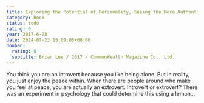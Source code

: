 ```yaml
---
title: Exploring the Potential of Personality, Seeing the More Authentic Self
category: book
status: todo
rating: 0
year: 2017-6-28
date: 2024-07-23 15:09:05+08:00
douban:
  rating: 0
  subtitle: Brian Lee / 2017 / CommonWealth Magazine Co., Ltd.
---
```


You think you are an introvert because you like being alone. But in reality, you just enjoy the peace within. When there are people around who make you feel at peace, you are actually an extrovert. Introvert or extrovert? There was an experiment in psychology that could determine this using a lemon...
